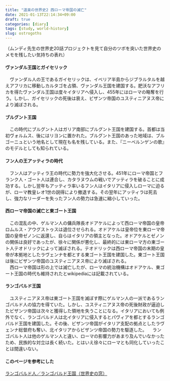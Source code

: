 ```yaml
---
title: "道楽の世界史2 西ローマ帝国の滅亡"
date: 2021-01-13T22:14:34+09:00
draft: true
categories: [diary]
tags: [study, world-history]
slug: ostrogoths
---
```


（ムンディ先生の世界史20話プロジェクトを見て自分のツボを突いた世界史のメモを残したい気持ちの表れ）

#### ヴァンダル王国とガイセリック
　ヴァンダル人の王であるガイセリックは、イベリア半島からジブラルタルを越えアフリカに移動しカルタゴを占領、ヴァンダル王国を建国する。肥沃なアフリカを得たヴァンダル王国は度々イタリアへ侵入し、455年にはローマの略奪を行う。しかし、ガイセリックの死後は衰え、ビザンツ帝国のユスティニアヌス帝により滅ぼされる。

#### ブルグント王国
　この時代にブルグント人はガリア南部にブルグント王国を建国する。首都は当初ヴォルムス、後にはリヨンに置かれた。ブルグント王国のあった地域は、ブルゴーニュという地名として現在も名を残している。また、『ニーベルンゲンの歌』のモデルとしても知られている。

#### フン人の王アッティラの時代
　フン人はアッティラ王の時代に勢力を強大化させる。451年にローマ帝国とフランク人・ゴート人は連合し、カタラヌウムの戦いでアッティラを破ることに成功する。しかし翌年もアッティラ率いるフン人はイタリアに侵入しローマに迫るが、ローマ教皇レオ1世の説得により撤退する。その翌年にアッティラは死去し、強力なリーダーを失ったフン人の勢力は急速に縮小していった。

#### 西ローマ帝国の滅亡と東ゴート王国
　この混乱の中、ゲルマン人の傭兵隊長オドアケルによって西ローマ帝国の皇帝ロムルス・アウグストゥスは退位させられる。オドアケルは皇帝位を東ローマ帝国の皇帝ゼノンに返還し、自らはイタリアの領主となった。オドアケルとゼノンの関係は良好であったが、徐々に関係が悪化し、最終的には東ローマ方の東ゴート人テオドリックによって滅ぼされる。テオドリックは西ローマ帝国の末期の皇帝が本拠地としたラヴェンナを都とする東ゴート王国を建国した。東ゴート王国は後にビザンツ帝国のユスティニアヌス帝により滅ぼされる。  
　西ローマ帝国は形の上では滅亡したが、ローマの統治機構はオドアケル、東ゴート王国の時代も維持されたとwikipediaには記載されている。

#### ランゴバルド王国
　ユスティニアヌス帝は東ゴート王国を滅ぼす際にゲルマン人の一派であるランゴバルド人の協力を得ていた。しかし、ユスティニアヌス帝の死後財政が逼迫したビザンツ帝国は次々と獲得した領地を失うことになる。イタリアにおいても例外でなく、ランゴバルド人は北イタリアに侵入するとパヴィアを都とするランゴバルド王国を建国した。その後、ビザンツ帝国がイタリア支配の拠点としたラヴェンナ総督府も奪い、北イタリアからビザンツ帝国の勢力を駆逐した。
　ランゴバルト人は他のゲルマン人と違い、ローマの影響力があまり及んでいなかったため、民族的な対立は長く続いた。とはいえ徐々にローマとも同化していったことは間違いない。

#### このページを参考にした
[ランゴバルド人／ランゴバルド王国（世界史の窓）](https://www.y-history.net/appendix/wh0601-027.html)
